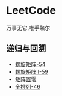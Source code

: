 # LeetCode
万事无它,唯手熟尔

## 递归与回溯
* [螺旋矩阵-54](https://github.com/lyx-jay/LeetCode/issues/1)
* [螺旋矩阵Ⅱ-59](https://github.com/lyx-jay/LeetCode/issues/2)
* [矩阵置零](https://github.com/lyx-jay/LeetCode/issues/3)
* [全排列-46](https://github.com/lyx-jay/LeetCode/issues/4)
